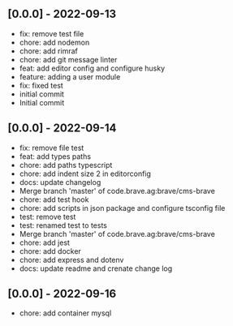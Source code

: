 ## [0.0.0] - 2022-09-13

- fix: remove test file
- chore: add nodemon
- chore: add rimraf
- chore: add git message linter
- feat: add editor config and configure husky
- feature: adding a user module
- fix: fixed test
- initial commit
- Initial commit

## [0.0.0] - 2022-09-14
- fix: remove file test
- feat: add types paths
- chore: add paths typescript
- chore: add indent size 2 in editorconfig
- docs: update changelog
- Merge branch 'master' of code.brave.ag:brave/cms-brave
- chore: add test hook
- chore: add scripts  in json package and configure tsconfig file
- test: remove test
- test: renamed test to tests
- Merge branch 'master' of code.brave.ag:brave/cms-brave
- chore: add jest
- chore: add docker
- chore: add express and dotenv
- docs: update readme and crenate change log

## [0.0.0] - 2022-09-16
- chore: add container mysql

